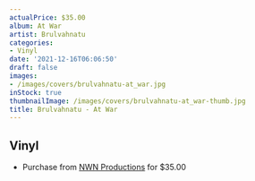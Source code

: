 ```yaml
---
actualPrice: $35.00
album: At War
artist: Brulvahnatu
categories:
- Vinyl
date: '2021-12-16T06:06:50'
draft: false
images:
- /images/covers/brulvahnatu-at_war.jpg
inStock: true
thumbnailImage: /images/covers/brulvahnatu-at_war-thumb.jpg
title: Brulvahnatu - At War
---
```


## Vinyl
* Purchase from [NWN Productions](http://shop.nwnprod.com/index.php?route=product/product&path=75&product_id=19680&sort=pd.name&order=ASC) for $35.00
